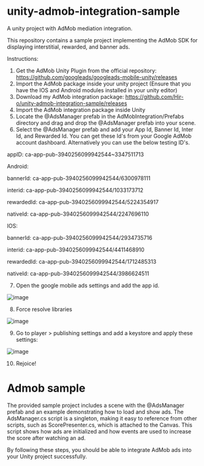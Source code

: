 # unity-admob-integration-sample
A unity project with AdMob mediation integration.

This repository contains a sample project implementing the AdMob SDK for displaying interstitial, rewarded, and banner ads.

Instructions:

1. Get the AdMob Unity Plugin from the official repository: https://github.com/googleads/googleads-mobile-unity/releases
2. Import the AdMob package inside your unity project (Ensure that you have the IOS and Android modules installed in your unity editor)
3. Download my AdMob integration package: https://github.com/Hir-o/unity-admob-integration-sample/releases
4. Import the AdMob integration package inside Unity
5. Locate the @AdsManager prefab in the AdMobIntegration/Prefabs directory and drag and drop the @AdsManager prefab into your scene.
6. Select the @AdsManager prefab and add your App Id, Banner Id, Inter Id, and Rewarded Id. You can get these Id's from your Google AdMob account dashboard. Alternatively you can use the below testing ID's.

appID: ca-app-pub-3940256099942544~3347511713

Android:

bannerId: ca-app-pub-3940256099942544/6300978111

interid: ca-app-pub-3940256099942544/1033173712

rewardedId: ca-app-pub-3940256099942544/5224354917

nativeId: ca-app-pub-3940256099942544/2247696110

IOS:

bannerId: ca-app-pub-3940256099942544/2934735716

interid: ca-app-pub-3940256099942544/4411468910

rewardedId: ca-app-pub-3940256099942544/1712485313

nativeId: ca-app-pub-3940256099942544/3986624511

7. Open the google mobile ads settings and add the app id.

![image](https://github.com/Hir-o/unity-admob-integration-sample/assets/136099316/4b3b7e3f-240f-4e1c-ad19-7dfe65919794)

8. Force resolve libraries

![image](https://github.com/Hir-o/unity-admob-integration-sample/assets/136099316/6a3fec2a-bf70-48b3-98b9-cdde2db1f5ce)

9. Go to player > publishing settings and add a keystore and apply these settings:

![image](https://github.com/Hir-o/unity-admob-integration-sample/assets/136099316/3ebf1343-faae-4671-a608-ebf1e7fadad9)

10. Rejoice!

# Admob sample

The provided sample project includes a scene with the @AdsManager prefab and an example demonstrating how to load and show ads. The AdsManager.cs script is a singleton, making it easy to reference from other scripts, such as ScorePresenter.cs, which is attached to the Canvas. This script shows how ads are initialized and how events are used to increase the score after watching an ad.

By following these steps, you should be able to integrate AdMob ads into your Unity project successfully.

